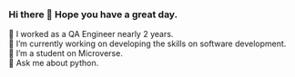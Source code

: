 ### Hi there 👋 Hope you have a great day.
🌱 I worked as a QA Engineer nearly 2 years.<br />
🔭 I’m currently working on developing the skills on software development.<br />
👯 I’m a student on Microverse.<br />
💬 Ask me about python.<br />
<!--
**yashodhicy/yashodhicy** is a ✨ _special_ ✨ repository because its `README.md` (this file) appears on your GitHub profile.

Here are some ideas to get you started:

- 🔭 I’m currently working on ...
- 🌱 I’m currently learning ...
- 👯 I’m looking to collaborate on ...
- 🤔 I’m looking for help with ...
- 💬 Ask me about ...
- 📫 How to reach me: ...
- 😄 Pronouns: ...
- ⚡ Fun fact: ...
-->
